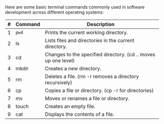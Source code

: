 Here are some basic terminal commands commonly used in software development across different operating systems:

|#| Command	| Description |
|-|---------|-------------|
|1| `pwd`	| Prints the current working directory. |
|2| ls	| Lists files and directories in the current directory. |
|3| cd <directory>	| Changes to the specified directory. (cd .. moves up one level) |
|4| mkdir <directory>	| Creates a new directory. |
|5| rm <file>	| Deletes a file. (rm -r <directory> removes a directory recursively) |
|6| cp <source> <destination>	| Copies a file or directory. (cp -r for directories) |
|7| mv <source> <destination>	| Moves or renames a file or directory. |
|8| touch <file>	| Creates an empty file. |
|9| cat <file>	| Displays the contents of a file. |
